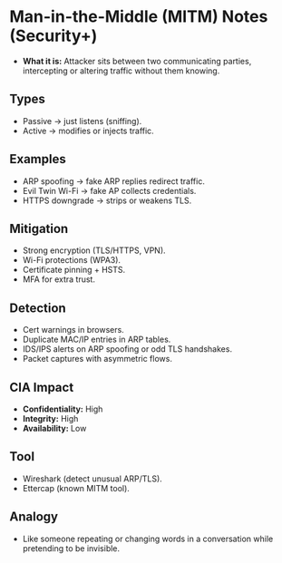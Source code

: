 # Man-in-the-Middle (MITM) Notes (Security+)

- **What it is:** Attacker sits between two communicating parties, intercepting or altering traffic without them knowing.

## Types
- Passive → just listens (sniffing).
- Active → modifies or injects traffic.

## Examples
- ARP spoofing → fake ARP replies redirect traffic.
- Evil Twin Wi-Fi → fake AP collects credentials.
- HTTPS downgrade → strips or weakens TLS.

## Mitigation
- Strong encryption (TLS/HTTPS, VPN).
- Wi-Fi protections (WPA3).
- Certificate pinning + HSTS.
- MFA for extra trust.

## Detection
- Cert warnings in browsers.
- Duplicate MAC/IP entries in ARP tables.
- IDS/IPS alerts on ARP spoofing or odd TLS handshakes.
- Packet captures with asymmetric flows.

## CIA Impact
- **Confidentiality:** High
- **Integrity:** High
- **Availability:** Low

## Tool
- Wireshark (detect unusual ARP/TLS).
- Ettercap (known MITM tool).

## Analogy
- Like someone repeating or changing words in a conversation while pretending to be invisible.
